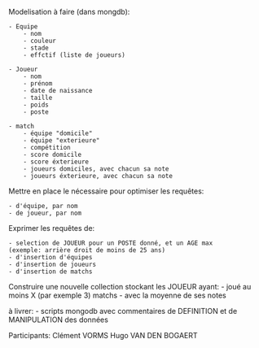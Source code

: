 Modelisation à faire (dans mongdb):

    - Equipe
        - nom
        - couleur
        - stade
        - effctif (liste de joueurs)

    - Joueur
        - nom
        - prénom
        - date de naissance
        - taille
        - poids
        - poste

    - match
        - équipe "domicile"
        - équipe "exterieure"
        - compétition
        - score domicile
        - score éxterieure
        - joueurs domiciles, avec chacun sa note
        - joueurs éxterieure, avec chacun sa note

Mettre en place le nécessaire pour optimiser les requêtes:

    - d'équipe, par nom
    - de joueur, par nom

Exprimer les requêtes de:

    - selection de JOUEUR pour un POSTE donné, et un AGE max
    (exemple: arrière droit de moins de 25 ans)
    - d'insertion d'équipes
    - d'insertion de joueurs
    - d'insertion de matchs

Construire une nouvelle collection stockant les JOUEUR ayant:
    - joué au moins X (par exemple 3) matchs
    - avec la moyenne de ses notes

à livrer:
    - scripts mongodb avec commentaires de DEFINITION et de MANIPULATION des données

Participants:
    Clément VORMS
    Hugo VAN DEN BOGAERT